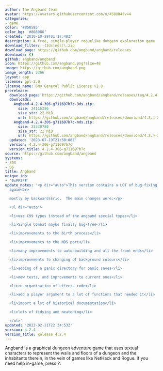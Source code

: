 ```yaml
---
author: The Angband team
avatar: https://avatars.githubusercontent.com/u/458884?v=4
categories:
- game
color: '#858585'
color_bg: '#808080'
created: '2010-10-29T01:17:48Z'
description: A free, single-player roguelike dungeon exploration game
download_filter: -(3ds|nds)\.zip
download_page: https://github.com/angband/angband/releases
downloads: {}
github: angband/angband
icon: https://github.com/angband.png?size=48
image: https://github.com/angband.png
image_length: 3366
layout: app
license: gpl-2.0
license_name: GNU General Public License v2.0
prerelease:
  download_page: https://github.com/angband/angband/releases/tag/4.2.4-306-g711697b7c
  downloads:
    Angband-4.2.4-306-g711697b7c-3ds.zip:
      size: 24116386
      size_str: 22 MiB
      url: https://github.com/angband/angband/releases/download/4.2.4-306-g711697b7c/Angband-4.2.4-306-g711697b7c-3ds.zip
    Angband-4.2.4-306-g711697b7c-nds.zip:
      size: 23330780
      size_str: 22 MiB
      url: https://github.com/angband/angband/releases/download/4.2.4-306-g711697b7c/Angband-4.2.4-306-g711697b7c-nds.zip
  updated: '2023-07-19T21:50:08Z'
  version: 4.2.4-306-g711697b7c
  version_title: 4.2.4-306-g711697b7c
source: https://github.com/angband/angband
systems:
- 3DS
- DS
title: Angband
unique_ids:
- '0xFF3FF'
update_notes: '<p dir="auto">This version contains a LOT of bug-fixing and code improvements,
  again<br>

  mostly by backwardsEric.  The main changes were:</p>

  <ul dir="auto">

  <li>use C99 types instead of the angband special types</li>

  <li>Single Combat maybe finally bug-free</li>

  <li>improvements to the birth process</li>

  <li>improvements to the NDS port</li>

  <li>many improvements to auto-building and all the front ends</li>

  <li>improvements to changing of background colours</li>

  <li>adding of a panic directory for panic saves</li>

  <li>new tests, and improvements to current ones</li>

  <li>re-organisation of effects code</li>

  <li>add a player argument to a lot of functions that needed it</li>

  <li>import a lot of historical documentation</li>

  <li>lots of tidying and neatening</li>

  </ul>'
updated: '2022-02-21T22:34:53Z'
version: 4.2.4
version_title: Release 4.2.4
---
```

Angband is a graphical dungeon adventure game that uses textual characters to represent the walls and floors of a dungeon and the inhabitants therein, in the vein of games like NetHack and Rogue. If you need help in-game, press ?.